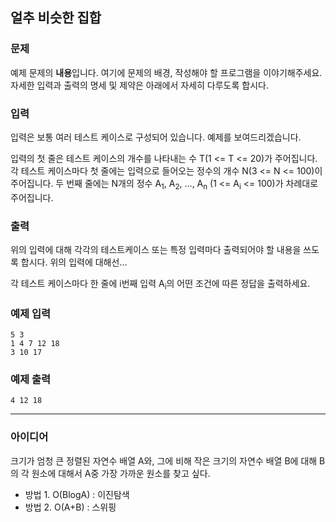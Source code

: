 ## 얼추 비슷한 집합

### 문제

예제 문제의 **내용**입니다. 여기에 문제의 배경, 작성해야 할 프로그램을 이야기해주세요.
자세한 입력과 출력의 명세 및 제약은 아래에서 자세히 다루도록 합시다.

### 입력

입력은 보통 여러 테스트 케이스로 구성되어 있습니다. 예제를 보여드리겠습니다.

입력의 첫 줄은 테스트 케이스의 개수를 나타내는 수 T(1 <= T <= 20)가 주어집니다.
각 테스트 케이스마다 첫 줄에는 입력으로 들어오는 정수의 개수 N(3 <= N <= 100)이 주어집니다.
두 번째 줄에는 N개의 정수 A<sub>1</sub>, A<sub>2</sub>, …, A<sub>n</sub> (1 <= A<sub>i</sub> <= 100)가 차례대로 주어집니다.

### 출력

위의 입력에 대해 각각의 테스트케이스 또는 특정 입력마다 출력되어야 할 내용을 쓰도록 합시다. 위의 입력에 대해선...

각 테스트 케이스마다 한 줄에 i번째 입력 A<sub>i</sub>의 어떤 조건에 따른 정답을 출력하세요.

### 예제 입력

```
5 3
1 4 7 12 18
3 10 17
```

### 예제 출력

```
4 12 18
```

------

### 아이디어

크기가 엄청 큰 정렬된 자연수 배열 A와, 그에 비해 작은 크기의 자연수 배열 B에 대해 B의 각 원소에 대해서 A중 가장 가까운 원소를 찾고 싶다.

- 방법 1. O(BlogA) : 이진탐색
- 방법 2. O(A+B) : 스위핑
